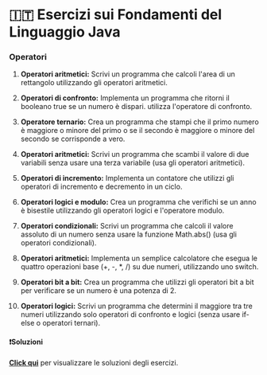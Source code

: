 # 🇮🇹 Esercizi sui Fondamenti del Linguaggio Java
### Operatori

1. **Operatori aritmetici:** Scrivi un programma che calcoli l'area di un rettangolo utilizzando gli operatori aritmetici.


2. **Operatori di confronto:** Implementa un programma che ritorni il booleano true se un numero è dispari. utilizza  l'operatore di confronto.


3. **Operatore ternario:** Crea un programma che stampi che il primo numero è maggiore o minore del primo o se il secondo è maggiore o minore del secondo se corrisponde a vero.


4. **Operatori aritmetici:** Scrivi un programma che scambi il valore di due variabili senza usare una terza variabile (usa gli operatori aritmetici).


5. **Operatori di incremento:** Implementa un contatore che utilizzi gli operatori di incremento e decremento in un ciclo. 


6. **Operatori logici e modulo:** Crea un programma che verifichi se un anno è bisestile utilizzando gli operatori logici e l'operatore modulo. 


7. **Operatori condizionali:** Scrivi un programma che calcoli il valore assoluto di un numero senza usare la funzione Math.abs() (usa gli operatori condizionali). 


8. **Operatori aritmetici:** Implementa un semplice calcolatore che esegua le quattro operazioni base (+, -, *, /) su due numeri, utilizzando uno switch. 


9. **Operatori bit a bit:** Crea un programma che utilizzi gli operatori bit a bit per verificare se un numero è una potenza di 2. 


10. **Operatori logici:** Scrivi un programma che determini il maggiore tra tre numeri utilizzando solo operatori di confronto e logici (senza usare if-else o operatori ternari).


#### ❗️Soluzioni
**[Click qui](https://github.com/Learning-Projects-Examples/Java21_Learning-Java-Junior-Developer-Interview/blob/main/src/main/java/org/learning/C01_LanguageFundamentals/Solutions/S02_Operators.java)** per visualizzare le soluzioni degli esercizi.